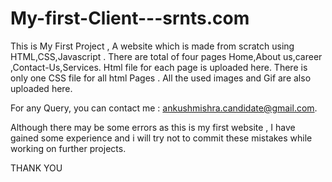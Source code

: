 # My-first-Client---srnts.com

This is My First Project , A  website which is made from scratch  using HTML,CSS,Javascript  . 
There are total of four pages Home,About us,career ,Contact-Us,Services.
Html file  for each page is uploaded here.
There is   only  one CSS file for all html Pages .
All the used images and Gif   are also uploaded here.

For any Query, you can contact me : ankushmishra.candidate@gmail.com.

Although there may be some errors as this is my first website , I have gained some experience and i will try not to commit these mistakes while working on further projects.

THANK YOU 
